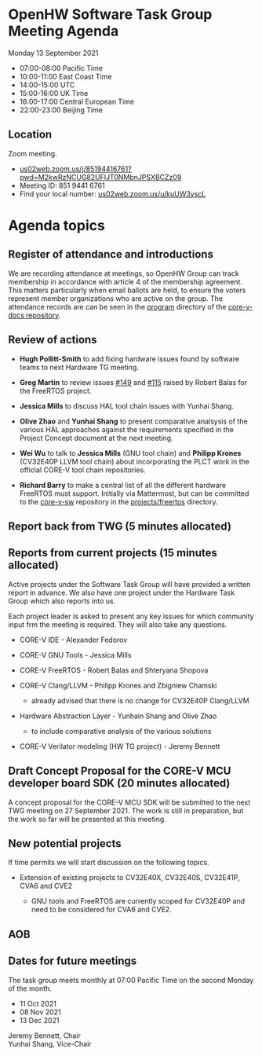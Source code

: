 # OpenHW Software Task Group Meeting Agenda

Monday 13 September 2021

- 07:00-08:00 Pacific Time
- 10:00-11:00 East Coast Time
- 14:00-15:00 UTC
- 15:00-16:00 UK Time
- 16:00-17:00 Central European Time
- 22:00-23:00 Beijing Time

## Location

Zoom meeting.

- [us02web.zoom.us/j/85194416761?pwd=M2kwRzNCUG82UFlJT0NMbnJPSXBCZz09](https://us02web.zoom.us/j/85194416761?pwd=M2kwRzNCUG82UFlJT0NMbnJPSXBCZz09)
- Meeting ID: 851 9441 6761
- Find your local number: [us02web.zoom.us/u/kuUW3yscL](https://us02web.zoom.us/u/kuUW3yscL)

# Agenda topics

## Register of attendance and introductions

We are recording attendance at meetings, so OpenHW Group can track membership in accordance with article 4 of the membership agreement. This matters particularly when email ballots are held, to ensure the voters represent member organizations who are active on the group. The attendance records are can be seen in the [program](https://github.com/openhwgroup/core-v-docs/tree/master/program) directory of the [core-v-docs repository](https://github.com/openhwgroup/core-v-docs).

## Review of actions

- **Hugh Pollitt-Smith** to add fixing hardware issues found by software teams to next Hardware TG meeting.

- **Greg Martin** to review issues [#149](https://github.com/openhwgroup/core-v-mcu/issues/149) and [#115](https://github.com/openhwgroup/core-v-mcu/issues/115) raised by Robert Balas for the FreeRTOS project.

- **Jessica Mills** to discuss HAL tool chain issues with Yunhai Shang.

- **Olive Zhao** and **Yunhai Shang** to present comparative analsysis of the various HAL approaches against the requirements specified in the Project Concept document at the next meeting.

- **Wei Wu** to talk to **Jessica Mills** (GNU tool chain) and **Philipp Krones** (CV32E40P LLVM tool chain) about incorporating the PLCT work in the official CORE-V tool chain repositories.

- **Richard Barry** to make a central list of all the different hardware FreeRTOS must support. Initially via Mattermost, but can be committed to the [core-v-sw](https://github.com/openhwgroup/core-v-sw) repository in the [projects/freertos](https://github.com/openhwgroup/core-v-sw/tree/master/projects/freertos) directory.

## Report back from TWG (5 minutes allocated)

## Reports from current projects (15 minutes allocated)

Active projects under the Software Task Group will have provided a written report in advance. We also have one project under the Hardware Task Group which also reports into us.

Each project leader is asked to present any key issues for which community input frm the meeting is required. They will also take any questions.

- CORE-V IDE - Alexander Fedorov
- CORE-V GNU Tools - Jessica Mills
- CORE-V FreeRTOS - Robert Balas and Shteryana Shopova
- CORE-V Clang/LLVM - Philipp Krones and Zbigniew Chamski

  - already advised that there is no change for CV32E40P Clang/LLVM

- Hardware Abstraction Layer - Yunhain Shang and Olive Zhao

  - to include comparative analysis of the various solutions

- CORE-V Verilator modeling (HW TG project) - Jeremy Bennett

## Draft Concept Proposal for the CORE-V MCU developer board SDK (20 minutes allocated)

A concept proposal for the CORE-V MCU SDK will be submitted to the next TWG
meeting on 27 September 2021.  The work is still in preparation, but the work so far will be presented at this meeting.

## New potential projects

If time permits we will start discussion on the following topics.

- Extension of existing projects to CV32E40X, CV32E40S, CV32E41P, CVA6 and CVE2

  - GNU tools and FreeRTOS are currently scoped for CV32E40P and need to be considered for CVA6 and CVE2.

## AOB

## Dates for future meetings

The task group meets monthly at 07:00 Pacific Time on the second Monday of the month.

- 11 Oct 2021
- 08 Nov 2021
- 13 Dec 2021

Jeremy Bennett, Chair\
Yunhai Shang, Vice-Chair
